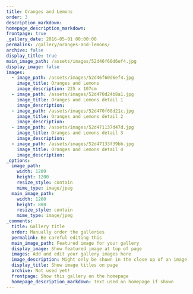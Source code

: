 ```yaml
---
title: Oranges and Lemons
order: 3
description_markdown:
homepage_description_markdown:
frontpage: true
_gallery_date: 2016-05-01 00:00:00
permalink: /gallery/oranges-and-lemons/
archive: false
display_title: true
main_image_path: /assets/images/52d46f60d6ef4.jpg
display_image: false
images:
  - image_path: /assets/images/52d46f60d6ef4.jpg
    image_title: Oranges and Lemons
    image_description: 225 x 107cm
  - image_path: /assets/images/52d470d24b8a1.jpg
    image_title: Oranges and Lemons detail 1
    image_description:
  - image_path: /assets/images/52d470f68d21c.jpg
    image_title: Oranges and Lemons detail 2
    image_description:
  - image_path: /assets/images/52d471137d47d.jpg
    image_title: Oranges and Lemons detail 3
    image_description:
  - image_path: /assets/images/52d47133f39bb.jpg
    image_title: Oranges and Lemons detail 4
    image_description:
_options:
  image_path:
    width: 1200
    height: 1200
    resize_style: contain
    mime_type: image/jpeg
  main_image_path:
    width: 1200
    height: 800
    resize_style: contain
    mime_type: image/jpeg
_comments:
  title: Gallery title
  order: Manually order the galleries
  permalink: Be careful editing this
  main_image_path: Featured image for your gallery
  display_image: Show featured image at top of page
  images: Add and edit your gallery images here
  image_description: Might only be shown in the close up of an image
  display_title: Show image titles on page
  archive: Not used yet!
  frontpage: Show this gallery on the homepage
  homepage_description_markdown: Text used on homepage if shown
---
```


